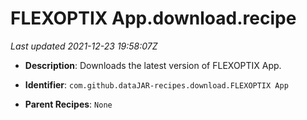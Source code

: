# FLEXOPTIX App.download.recipe

_Last updated 2021-12-23 19:58:07Z_

- **Description**: Downloads the latest version of FLEXOPTIX App.

- **Identifier**: `com.github.dataJAR-recipes.download.FLEXOPTIX App`

- **Parent Recipes**: `None`